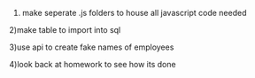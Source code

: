 1) make seperate .js folders to house all javascript code needed

2)make table to import into sql

3)use api to create fake names of employees

4)look back at homework to see how its done